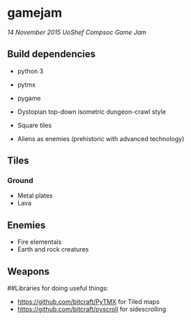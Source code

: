 # gamejam
*14 November 2015 UoShef Compsoc Game Jam*

## Build dependencies
- python 3
- pytmx
- pygame

- Dystopian top-down isometric dungeon-crawl style
- Square tiles
- Aliens as enemies (prehistoric with advanced technology)

## Tiles
### Ground
- Metal plates
- Lava

## Enemies
- Fire elementals
- Earth and rock creatures

## Weapons


##Libraries for doing useful things:
- https://github.com/bitcraft/PyTMX for Tiled maps
- https://github.com/bitcraft/pyscroll for sidescrolling
